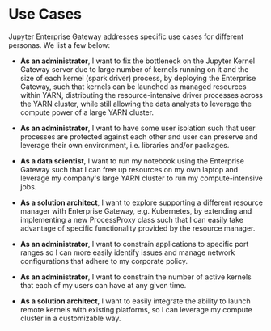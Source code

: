 # Use Cases

Jupyter Enterprise Gateway addresses specific use cases for different personas.  We list a few below:

- **As an administrator**,  I want to fix the bottleneck on the Jupyter Kernel Gateway server due to large number of kernels
running on it and the size of each kernel (spark driver) process, by deploying the Enterprise Gateway, such that
kernels can be launched as managed resources within YARN, distributing the resource-intensive driver processes across
the YARN cluster, while still allowing the data analysts to leverage the compute power of a large YARN cluster.

- **As an administrator**, I want to have some user isolation such that user processes are protected against each
other and user can preserve and leverage their own environment, i.e. libraries and/or packages.

- **As a data scientist**, I want to run my notebook using the Enterprise Gateway such that I can free up resources
on my own laptop and leverage my company's large YARN cluster to run my compute-intensive jobs.

- **As a solution architect**, I want to explore supporting a different resource manager with Enterprise Gateway,
e.g. Kubernetes, by extending and implementing a new ProcessProxy class such that I can easily
take advantage of specific functionality provided by the resource manager.

- **As an administrator**, I want to constrain applications to specific port ranges so I can more easily identify
issues and manage network configurations that adhere to my corporate policy.

- **As an administrator**, I want to constrain the number of active kernels that each of my users can have at any 
given time.

- **As a solution architect**, I want to easily integrate the ability to launch remote kernels with existing platforms, 
so I can leverage my compute cluster in a customizable way.

